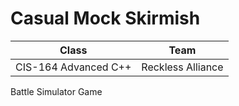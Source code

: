 # Casual Mock Skirmish

|Class|Team|
|-----|----|
|CIS-164 Advanced C++|Reckless Alliance|

Battle Simulator Game
